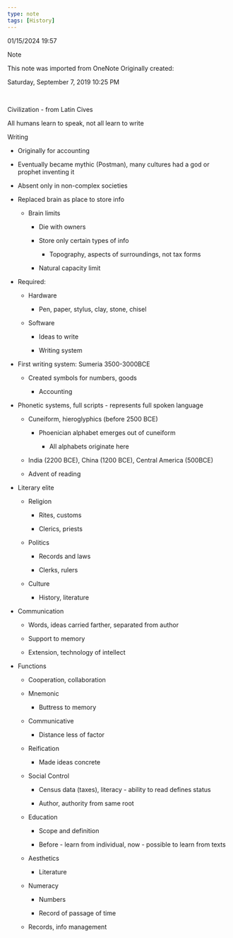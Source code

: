 ```yaml
---
type: note
tags: [History]
---
```

01/15/2024 19:57

  

>[!note]
>This note was imported from OneNote 
>Originally created:
>
>Saturday, September 7, 2019
>10:25 PM

 

Civilization - from Latin Cives

All humans learn to speak, not all learn to write

Writing

-   Originally for accounting

-   Eventually became mythic (Postman), many cultures had a god or prophet inventing it

-   Absent only in non-complex societies

-   Replaced brain as place to store info

    -   Brain limits

        -   Die with owners

        -   Store only certain types of info

            -   Topography, aspects of surroundings, not tax forms

        -   Natural capacity limit

-   Required:

    -   Hardware

        -   Pen, paper, stylus, clay, stone, chisel

    -   Software

        -   Ideas to write

        -   Writing system

-   First writing system: Sumeria 3500-3000BCE

    -   Created symbols for numbers, goods

        -   Accounting

-   Phonetic systems, full scripts - represents full spoken language

    -   Cuneiform, hieroglyphics (before 2500 BCE)

        -   Phoenician alphabet emerges out of cuneiform

            -   All alphabets originate here

    -   India (2200 BCE), China (1200 BCE), Central America (500BCE)

    -   Advent of reading

-   Literary elite

    -   Religion

        -   Rites, customs

        -   Clerics, priests

    -   Politics

        -   Records and laws

        -   Clerks, rulers

    -   Culture

        -   History, literature

-   Communication

    -   Words, ideas carried farther, separated from author

    -   Support to memory

    -   Extension, technology of intellect

-   Functions

    -   Cooperation, collaboration

    -   Mnemonic

        -   Buttress to memory

    -   Communicative

        -   Distance less of factor

    -   Reification

        -   Made ideas concrete

    -   Social Control

        -   Census data (taxes), literacy - ability to read defines status

        -   Author, authority from same root

    -   Education

        -   Scope and definition

        -   Before - learn from individual, now - possible to learn from texts

    -   Aesthetics

        -   Literature

    -   Numeracy

        -   Numbers

        -   Record of passage of time

    -   Records, info management
